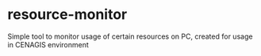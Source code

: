 # resource-monitor
Simple tool to monitor usage of certain resources on PC, created for usage in CENAGIS environment
